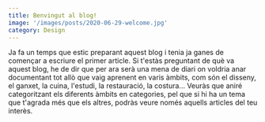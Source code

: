 ```yaml
---
title: Benvingut al blog!
image: '/images/posts/2020-06-29-welcome.jpg'
category: Design
---
```


Ja fa un temps que estic preparant aquest blog i tenia ja ganes de
començar a escriure el primer article. Si t'estàs preguntant de què va
aquest blog<!--more-->, he de dir que per ara serà una mena de diari on
voldria anar documentant tot allò que vaig aprenent en varis àmbits, com
són el disseny, el ganxet, la cuina, l'estudi, la restauració, la
costura... Veuràs que aniré categoritzant els diferents àmbits en
categories, pel que si hi ha un tema que t'agrada més que els altres,
podràs veure només aquells articles del teu interès.